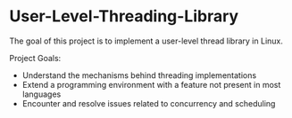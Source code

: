 # User-Level-Threading-Library
The goal of this project is to implement a user-level thread library in Linux.

Project Goals:
 
  - Understand the mechanisms behind threading implementations
  - Extend a programming environment with a feature not present in most languages
  - Encounter and resolve issues related to concurrency and scheduling
